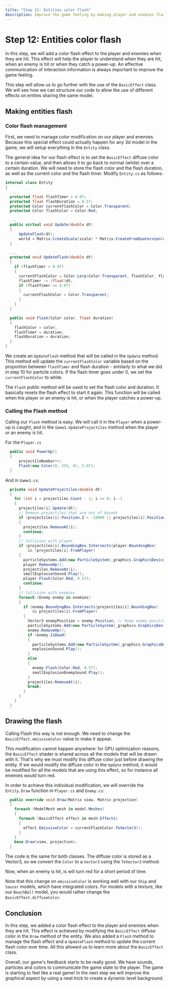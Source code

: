 ```yaml
---
title: "Step 12: Entities color flash"
description: Improve the game feeling by making player and enemies flash in red when hit, and player flash in an other color when catching a power-up.
---
```


# Step 12: Entities color flash

In this step, we will add a color flash effect to the player and enemies when they are hit. This effect will help the player to understand when they are hit, when an enemy is hit or when they catch a power-up. An effective communication of interaction information is always important to improve the game feeling.

This step will allow us to go further with the use of the `BasicEffect` class. We will see how we can structure our code to allow the use of different effects on entites sharing the same model.

## Making entities flash

### Color flash management

First, we need to manage color modification on our player and enemies. Because this special effect could actually happen for any 3d model in the game, we will setup everything in the `Entity` class.

The general idea for our flash effect is to set the `BasicEffect` diffuse color to a certain value, and then allows it to go back to normal (white) over a certain duration. We will need to store the flash color and the flash duration, as well as the current color and the flash timer. Modify `Entity.cs` as follows:

```csharp
internal class Entity
{
  ...
  protected float flashTimer = 0.0f;
  protected float flashDuration = 0.5f;
  protected Color currentFlashColor = Color.Transparent;
  protected Color flashColor = Color.Red;

  ...
  public virtual void Update(double dt)
  {
      UpdateFlash(dt);
      world = Matrix.CreateScale(scale) * Matrix.CreateFromQuaternion(orientation) * Matrix.CreateTranslation(position);
  }

  ...
  protected void UpdateFlash(double dt)
  {
    if (flashTimer > 0.0f)
    {
      currentFlashColor = Color.Lerp(Color.Transparent, flashColor, flashTimer/flashDuration);
      flashTimer -= (float)dt;
      if (flashTimer <= 0.0f)
      {
        currentFlashColor = Color.Transparent;
      }
    }
  }

  public void Flash(Color color, float duration)
  {
    flashColor = color;
    flashTimer = duration;
    flashDuration = duration;
  }
}
```

We create an `UpdateFlash` method that will be called in the `Update` method. This method will update the `currentFlashColor` variable based on the proportion between `flashTimer` and flash duration - similarly to what we did in step 10 for particle colors. If the flash timer goes under 0, we set the `currentFlashColor` to white.

The `Flash` public method will be used to set the flash color and duration. It basically resets the flash effect to start it again. This function will be called when the player or an enemy is hit, or when the player catches a power-up.

### Calling the Flash method

Calling our `Flash` method is easy. We will call it in the `Player` when a power-up is caught, and in the `Game1.UpdateProjectiles` method when the player or an enemy is hit.

For the `Player.cs`

```csharp
  public void PowerUp()
  {
      projectileNumber++;
      Flash(new Color(0, 255, 0), 2.0f);
  }
```

And in `Game1.cs`:

```csharp
  private void UpdateProjectiles(double dt)
  {
    for (int i = projectiles.Count - 1; i >= 0; i--)
    {
      projectiles[i].Update(dt);
      // Remove projectiles that are out of bounds
      if (projectiles[i].Position.Z < -10000 || projectiles[i].Position.Z > 1000)
      {
        projectiles.RemoveAt(i);
        continue;
      }
      // Collision with player
      if (projectiles[i].BoundingBox.Intersects(player.BoundingBox)
          && !projectiles[i].FromPlayer)
      {
        particleSystems.Add(new ParticleSystem(_graphics.GraphicsDevice, player.Position, 5f, 0.5f, 200f, Color.Orange, Color.Red));
        player.RemoveHp();
        projectiles.RemoveAt(i);
        smallExplosionSound.Play();
        player.Flash(Color.Red, 0.5f);
        continue;
      }
      // Collision with enemies
      foreach (Enemy enemy in enemies)
      {
        if (enemy.BoundingBox.Intersects(projectiles[i].BoundingBox)
            && projectiles[i].FromPlayer)
        {
          Vector3 enemyPosition = enemy.Position; // Keep enemy position if the enemy is dead
          particleSystems.Add(new ParticleSystem(_graphics.GraphicsDevice, enemyPosition, 5f, 0.5f, 200f, Color.LightGreen, Color.Green));
          enemy.RemoveHp();
          if (enemy.IsDead)
          {
            particleSystems.Add(new ParticleSystem(_graphics.GraphicsDevice, enemyPosition, 10f, 1.5f, 500f, Color.Orange, new Color(100, 0, 0)));
            explosionSound.Play();
          }
          else
          {
            enemy.Flash(Color.Red, 0.5f);
            smallExplosionEnemySound.Play();
          }
          projectiles.RemoveAt(i);
          break;
        }
      }
    }
  }
```

## Drawing the flash

Calling Flash this way is not enough. We need to change the `BasicEffect.emissiveColor` value to make it appear.

This modification cannot happen anywhere: for GPU optimization reasons, the `BasicEffect` shader is shared across all the models that will be drawn with it. That's why we must modify this diffuse color just before drawing the entity. If we would modify the diffuse color in the `Update` method, it would be modified for all the models that are using this effect, so for instance all enemies would turn red.

In order to achieve this individual modification, we will override the `Entity.Draw` function in `Player.cs` and `Enemy.cs`:

```csharp
  public override void Draw(Matrix view, Matrix projection)
  {
    foreach (ModelMesh mesh in model.Meshes)
    {
      foreach (BasicEffect effect in mesh.Effects)
      {
        effect.EmissiveColor = currentFlashColor.ToVector3();
      }
    }
    base.Draw(view, projection);
  }
```

The code is the same for both classes. The diffuse color is stored as a Vector3, so we convert the `Color` to a `Vector3` using the `ToVector3` method.

Now, when an enemy is hit, is will turn red for a short period of time.

Note that this change on `emissiveColor` is working well with our `Ship` and `Saucer` models, which have integrated colors. For models with a texture, like our `BeachBall` model, you would rather change the `BasicEffect.diffuseColor`.

## Conclusion

In this step, we added a color flash effect to the player and enemies when they are hit. This effect is achieved by modifying the `BasicEffect` diffuse color in the `Draw` method of the entity. We also added a `Flash` method to manage the flash effect and a `UpdateFlash` method to update the current flash color over time. All this allowed us to learn more about the `BasicEffect` class.

Overall, our game's feedback starts to be really good. We have sounds, particles and colors to communicate the game state to the player. The game is starting to feel like a real game! In the next step we will improve the graphical aspect by using a neat trick to create a dynamic level background.